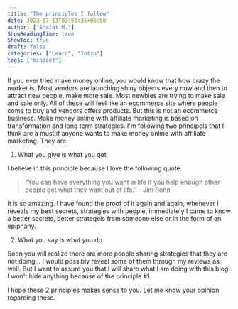 ```yaml
---
title: "The principles I follow"
date: 2023-07-13T02:53:35+06:00
author: ["Shafat M."]
ShowReadingTime: true
ShowToc: true
draft: false
categories: ["Learn", "Intro"]
tags: ["mindset"]
---
```


If you ever tried make money online, you would know that how crazy the market is. Most vendors are launching shiny objects every now and then to attract new people, make more sale. Most newbies are trying to make sale and sale only. All of these will feel like an ecommerce site where people come to buy and vendors offers products. But this is not an ecommerce business. Make money online with affiliate marketing is based on transformation and long term strategies. I'm following two principels that I think are a must if anyone wants to make money online with affiliate marketing. They are:

1. What you give is what you get

I believe in this principle because I love the following quote: 

> “You can have everything you want in life if you help enough other people get what they want out of life.” - Jim Rohn

It is so amazing. I have found the proof of it again and again, whenever I reveals my best secrets, strategies with people, immediately I came to know a better secrets, better strategeis from someone else or in the form of an epiphany. 

2. What you say is what you do

Soon you will realize there are more people sharing strategies that they are not doing... I would possibly reveal some of them through my reviews as well. But I want to assure you that I will share what I am doing with this blog. I won't hide anything because of the principle #1. 

I hope these 2 principles makes sense to you. Let me know your opinion regarding these. 